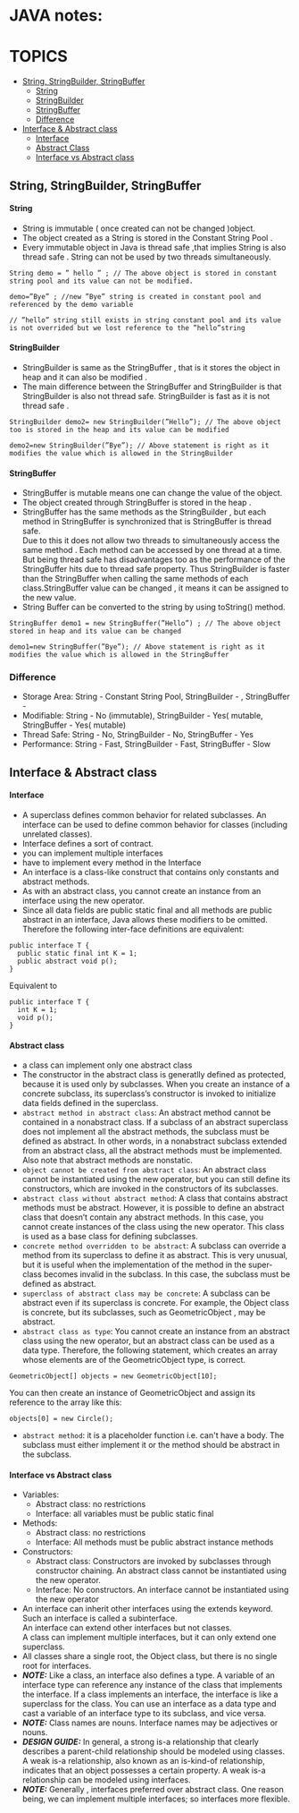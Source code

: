 # JAVA notes:
# TOPICS
  - [String, StringBuilder, StringBuffer](string-stringBuilder-stringBuffer)
    - [String](#string)
    - [StringBuilder](#stringBuilder)
    - [StringBuffer](#stringBuffer)
    - [Difference](#difference)
  - [Interface & Abstract class](#interface-&-abstract-class)
    - [Interface](#interface)
    - [Abstract Class](#abstract-class)
    - [Interface vs Abstract class](#interface-vs-abstract-class)

## String, StringBuilder, StringBuffer
#### String
  - String is immutable ( once created can not be changed )object.
  - The object created as a String is stored in the Constant String Pool .
  - Every immutable object in Java is thread safe ,that implies String is also thread safe . String can not be used by two threads simultaneously.
  ```
  String demo = ” hello ” ; // The above object is stored in constant string pool and its value can not be modified.  

  demo=”Bye” ; //new ”Bye” string is created in constant pool and referenced by the demo variable

  // ”hello” string still exists in string constant pool and its value is not overrided but we lost reference to the ”hello”string
  ```

#### StringBuilder
  - StringBuilder is same as the StringBuffer , that is it stores the object in heap and it can also be modified .
  - The main difference between the StringBuffer and StringBuilder is that StringBuilder is also not thread safe. StringBuilder is fast as it is not thread safe .
  ```
  StringBuilder demo2= new StringBuilder(”Hello”); // The above object too is stored in the heap and its value can be modified  

  demo2=new StringBuilder(”Bye”); // Above statement is right as it modifies the value which is allowed in the StringBuilder
  ```

#### StringBuffer
  - StringBuffer is mutable means one can change the value of the object.
  - The object created through StringBuffer is stored in the heap .
  - StringBuffer has the same methods as the StringBuilder , but each method in StringBuffer is synchronized that is StringBuffer is thread safe.  
  Due to this it does not allow two threads to simultaneously access the same method . Each method can be accessed by one thread at a time.  
  But being thread safe has disadvantages too as the performance of the StringBuffer hits due to thread safe property. Thus StringBuilder is faster than the StringBuffer when calling the same methods of each class.StringBuffer value can be changed , it means it can be assigned to the new value.
  - String Buffer can be converted to the string by using toString() method.
  ```
  StringBuffer demo1 = new StringBuffer(”Hello”) ; // The above object stored in heap and its value can be changed

  demo1=new StringBuffer(”Bye”); // Above statement is right as it modifies the value which is allowed in the StringBuffer
  ```
### Difference
  - Storage Area: String - Constant String Pool, StringBuilder - , StringBuffer -
  - Modifiable: String - No (immutable), StringBuilder - Yes( mutable, StringBuffer - Yes( mutable)
  - Thread Safe: String - No, StringBuilder - No, StringBuffer - Yes
  - Performance: String - Fast, StringBuilder - Fast, StringBuffer - Slow


## Interface & Abstract class
#### Interface  
  - A superclass defines common behavior for related subclasses. An interface can be used to define common behavior for classes (including unrelated classes).
  - Interface defines a sort of contract.
  - you can implement multiple interfaces
  - have to implement every method in the Interface
  - An interface is a class-like construct that contains only constants and abstract methods.
  - As with an abstract class, you cannot create an instance from an interface using the new operator.
  - Since all data fields are public static final and all methods are public abstract in an interface, Java allows these modifiers to be omitted. Therefore the following inter-face definitions are equivalent:
  ```
  public interface T {
    public static final int K = 1;
    public abstract void p();
  }
  ```
  Equivalent to
  ```
  public interface T {
    int K = 1;
    void p();
  }
  ```

#### Abstract class
  - a class can implement only one abstract class
  - The constructor in the abstract class is generatlly defined as protected, because it is used only by subclasses. When you create an instance of a concrete subclass, its superclass’s constructor is invoked to initialize data fields defined in the superclass.
  - `abstract method in abstract
class`: An abstract method cannot be contained in a nonabstract class. If a subclass of an abstract superclass does not implement all the abstract methods, the subclass must be defined as abstract. In other words, in a nonabstract subclass extended from an abstract class, all the abstract methods must be implemented. Also note that abstract methods are nonstatic.
  - `object cannot be created from
abstract class`: An abstract class cannot be instantiated using the new operator, but you can still define its constructors, which are invoked in the constructors of its subclasses.
  - `abstract class without abstract
method`: A class that contains abstract methods must be abstract. However, it is possible to define an abstract class that doesn’t contain any abstract methods. In this case, you cannot create instances of the class using the new operator. This class is used as a base class for defining subclasses.
  - `concrete method overridden
to be abstract`: A subclass can override a method from its superclass to define it as abstract. This is very unusual, but it is useful when the implementation of the method in the super-class becomes invalid in the subclass. In this case, the subclass must be defined as abstract.
  - `superclass of abstract class
may be concrete`: A subclass can be abstract even if its superclass is concrete. For example, the Object class is concrete, but its subclasses, such as GeometricObject , may be abstract.
  - `abstract class as type`: You cannot create an instance from an abstract class using the new operator, but an abstract class can be used as a data type. Therefore, the following statement, which creates an array whose elements are of the GeometricObject type, is correct.
  ```
  GeometricObject[] objects = new GeometricObject[10];
  ```
  You can then create an instance of GeometricObject and assign its reference to the array like this:
  ```
  objects[0] = new Circle();
  ```
  - `abstract method`: it is a placeholder function i.e. can't have a body. The subclass must either implement it or the method should be abstract in the subclass.
#### Interface vs Abstract class
  - Variables:
    - Abstract class: no restrictions
    - Interface: all variables must be public static final
  - Methods:
    - Abstract class: no restrictions
    - Interface: All methods must be public abstract instance methods
  - Constructors:
    - Abstract class: Constructors are invoked by subclasses through constructor chaining. An abstract class cannot be instantiated using the new operator.
    - Interface: No constructors. An interface cannot be instantiated using the new operator
  - An interface can inherit other interfaces using the extends keyword. Such an interface is called a subinterface.  
  An interface can extend other interfaces but not classes.  
  A class can implement multiple interfaces, but it can only extend one superclass.
  - All classes share a single root, the Object class, but there is no single root for interfaces.
  - ***NOTE:***  Like a class, an interface also defines a type. A variable of an interface type can reference any instance of the class that implements the interface. If a class implements an interface, the interface is like a superclass for the class. You can use an interface as a data type and cast a variable of an interface type to its subclass, and vice versa.
  - ***NOTE:*** Class names are nouns. Interface names may be adjectives or nouns.
  - ***DESIGN GUIDE:*** In general, a strong is-a
relationship that clearly describes a parent-child relationship should be modeled using classes.  
A weak is-a relationship, also known as an is-kind-of relationship, indicates that an object possesses a certain property. A weak is-a relationship can
be modeled using interfaces.
  - ***NOTE:*** Generally , interfaces preferred over abstract class. One reason being, we can implement multiple interfaces; so interfaces more flexible.
